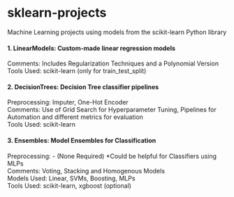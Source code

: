 # sklearn-projects
Machine Learning projects using models from the scikit-learn Python library

#### 1. LinearModels: Custom-made linear regression models
Comments: Includes Regularization Techniques and a Polynomial Version <br/>
Tools Used: scikit-learn (only for train_test_split)

#### 2. DecisionTrees: Decision Tree classifier pipelines
Preprocessing: Imputer, One-Hot Encoder <br/>
Comments: Use of Grid Search for Hyperparameter Tuning, Pipelines for Automation and different metrics for evaluation <br/>
Tools Used: scikit-learn

#### 3. Ensembles: Model Ensembles for Classification
Preprocessing: - (None Required) *Could be helpful for Classifiers using MLPs <br/>
Comments: Voting, Stacking and Homogenous Models <br/>
Models Used: Linear, SVMs, Boosting, MLPs <br/>
Tools Used: scikit-learn, xgboost (optional)
